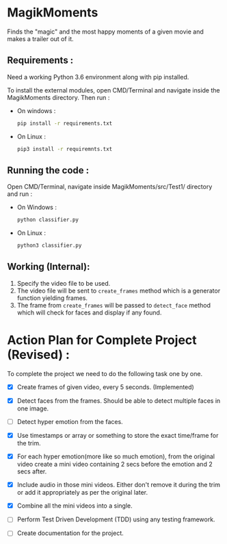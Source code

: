# MagikMoments

Finds the "magic" and the most happy moments of a given movie and makes a trailer out of it.


## Requirements :

Need a working Python 3.6 environment along with pip installed. 

To install the external modules, open CMD/Terminal and navigate inside the MagikMoments directory.
Then run :
* On windows :
    ```bash
    pip install -r requirements.txt
    ```

* On Linux :
    ```bash
    pip3 install -r requiremnts.txt 
    ```
## Running the code :

Open CMD/Terminal, navigate inside MagikMoments/src/Test1/ directory and run :
* On Windows :
    ```bash
    python classifier.py
    ``` 
* On Linux :
    ```bash
    python3 classifier.py
    ```

## Working (Internal):

1. Specify the video file to be used.
2. The video file will be sent to `create_frames` method which is a generator function yielding frames.
3. The frame from `create_frames` will be passed to `detect_face` method which will check for faces and display if any found.
 

# Action Plan for Complete Project (Revised) :

To complete the project we need to do the following task one by one.

- [x] Create frames of given video, every 5 seconds. (Implemented)

- [x] Detect faces from the frames. Should be able to detect multiple faces in one image.

- [ ] Detect hyper emotion from the faces.

- [x] Use timestamps or array or something to store the exact time/frame for the trim.

- [x] For each hyper emotion(more like so much emotion), from the original video create a mini video containing 2 secs before the emotion and 2 secs after.

- [x] Include audio in those mini videos. Either don't remove it during the trim or add it appropriately as per the original later. 

- [x] Combine all the mini videos into a single.

- [ ] Perform Test Driven Development (TDD) using any testing framework.

- [ ] Create documentation for the project.